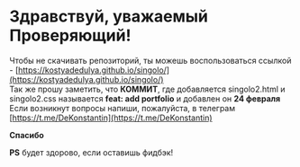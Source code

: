 # Здравствуй, уважаемый Проверяющий!

Чтобы не скачивать репозиторий, ты можешь воспользоваться ссылкой - [https://kostyadedulya.github.io/singolo/](https://kostyadedulya.github.io/singolo/)  
Так же прошу заметить, что **КОММИТ**, где добавляется singolo2.html и singolo2.css называется **feat: add portfolio** и добавлен он **24 февраля**  
Если возникнут вопросы напиши, пожалуйста, в телеграм [https://t.me/DeKonstantin](https://t.me/DeKonstantin)  

**Спасибо**

**PS** будет здорово, если оставишь фидбэк!

